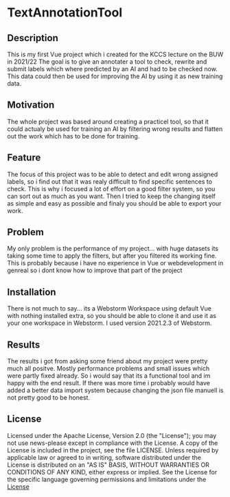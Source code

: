 # TextAnnotationTool

## Description
This is my first Vue project which i created for the KCCS lecture on the BUW in 2021/22
The goal is to give an annotater a tool to check, rewrite and submit labels which where predicted by an AI and had to be checked now.
This data could then be used for improving the AI by using it as new training data.

## Motivation
The whole project was based around creating a practicel tool, so that it could actualy be used for training an AI by filtering wrong results and flatten out the work which has to be done for training.

## Feature
The focus of this project was to be able to detect and edit wrong assigned labels, so i find out that it was realy difficult to find specific sentences to check.
This is why i focused a lot of effort on a good filter system, so you can sort out as much as you want.
Then I tried to keep the changing itself as simple and easy as possible and finaly you should be able to export your work.

## Problem
My only problem is the performance of my project... with huge datasets its taking some time to apply the filters, but after you filtered its working fine.
This is probably because i have no experience in Vue or webdevelopment in genreal so i dont know how to improve that part of the project

## Installation
There is not much to say... its a Webstorm Workspace using default Vue with nothing installed extra, so you should be able to clone it and use it as your one workspace in Webstorm. I used version 2021.2.3 of Webstorm.

## Results
The results i got from asking some friend about my project were pretty much all positve. Mostly performance problems and small issues which were partly fixed already.
So i would say that its a functional tool and im happy with the end result. If there was more time i probably would have added a better data import system because changing the json file manuell is not pretty good to be honest.

## License
Licensed under the Apache License, Version 2.0 (the "License"); you may not use news-please except in compliance with the License. A copy of the License is included in the project, see the file LICENSE.
Unless required by applicable law or agreed to in writing, software distributed under the License is distributed on an "AS IS" BASIS, WITHOUT WARRANTIES OR CONDITIONS OF ANY KIND, either express or implied. See the License for the specific language governing permissions and limitations under the [License](https://github.com/ag-gipp/readme-template/blob/master/LICENSE)

